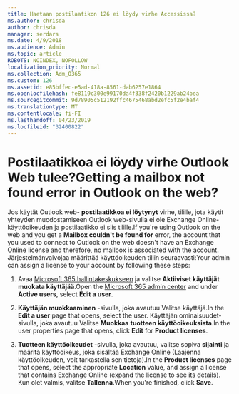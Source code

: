 ```yaml
---
title: Haetaan postilaatikon 126 ei löydy virhe Accessissa?
ms.author: chrisda
author: chrisda
manager: serdars
ms.date: 4/9/2018
ms.audience: Admin
ms.topic: article
ROBOTS: NOINDEX, NOFOLLOW
localization_priority: Normal
ms.collection: Adm_O365
ms.custom: 126
ms.assetid: e85bffec-e5ad-418a-8561-dab6257e1864
ms.openlocfilehash: fe8119c300e99170da4f338f2420b1229ab24bea
ms.sourcegitcommit: 9d78905c512192ffc4675468abd2efc5f2e4baf4
ms.translationtype: MT
ms.contentlocale: fi-FI
ms.lasthandoff: 04/23/2019
ms.locfileid: "32400822"
---
```

# <a name="getting-a-mailbox-not-found-error-in-outlook-on-the-web"></a><span data-ttu-id="b92da-102">Postilaatikkoa ei löydy virhe Outlook Web tulee?</span><span class="sxs-lookup"><span data-stu-id="b92da-102">Getting a mailbox not found error in Outlook on the web?</span></span>

<span data-ttu-id="b92da-103">Jos käytät Outlook web- **postilaatikkoa ei löytynyt** virhe, tilille, jota käytit yhteyden muodostamiseen Outlook web-sivulla ei ole Exchange Online-käyttöoikeuden ja postilaatikko ei siis tilille.</span><span class="sxs-lookup"><span data-stu-id="b92da-103">If you're using Outlook on the web and you get a **Mailbox couldn't be found for** error, the account that you used to connect to Outlook on the web doesn't have an Exchange Online license and therefore, no mailbox is associated with the account.</span></span> <span data-ttu-id="b92da-104">Järjestelmänvalvojaa määrittää käyttöoikeuden tiliin seuraavasti:</span><span class="sxs-lookup"><span data-stu-id="b92da-104">Your admin can assign a license to your account by following these steps:</span></span>

1. <span data-ttu-id="b92da-105">Avaa [Microsoft 365 hallintakeskukseen](https://portal.office.com/adminportal/home#/homepage) ja valitse **Aktiiviset käyttäjät** **muokata käyttäjää**.</span><span class="sxs-lookup"><span data-stu-id="b92da-105">Open the [Microsoft 365 admin center](https://portal.office.com/adminportal/home#/homepage) and under **Active users**, select **Edit a user**.</span></span>

2. <span data-ttu-id="b92da-106">**Käyttäjän muokkaaminen** -sivulla, joka avautuu Valitse käyttäjä.</span><span class="sxs-lookup"><span data-stu-id="b92da-106">In the **Edit a user** page that opens, select the user.</span></span> <span data-ttu-id="b92da-107">Käyttäjän ominaisuudet-sivulla, joka avautuu Valitse **Muokkaa** **tuotteen käyttöoikeuksista**.</span><span class="sxs-lookup"><span data-stu-id="b92da-107">In the user properties page that opens, click **Edit** for **Product licenses**.</span></span>

3. <span data-ttu-id="b92da-108">**Tuotteen käyttöoikeudet** -sivulla, joka avautuu, valitse sopiva **sijainti** ja määritä käyttöoikeus, joka sisältää Exchange Online (Laajenna käyttöoikeuden, voit tarkastella sen tietoja).</span><span class="sxs-lookup"><span data-stu-id="b92da-108">In the **Product licenses** page that opens, select the appropriate **Location** value, and assign a license that contains Exchange Online (expand the license to see its details).</span></span> <span data-ttu-id="b92da-109">Kun olet valmis, valitse **Tallenna**.</span><span class="sxs-lookup"><span data-stu-id="b92da-109">When you're finished, click **Save**.</span></span>
